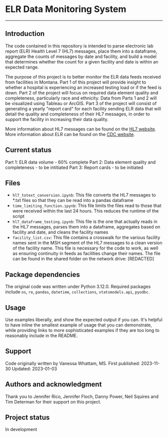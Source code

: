 # ELR Data Monitoring System

***

## Introduction

The code contained in this repository is intended to parse electronic lab report (ELR) Health Level 7 (HL7) messages, place them into a dataframe, aggregate the counts of messages by date and facility, and build a model that determines whether the count for a given facility and date is within an expected range. 

The purpose of this project is to better monitor the ELR data feeds received from facilities in Montana. Part 1 of this project will provide insight to whether a hospital is experiencing an increased testing load or if the feed is down. Part 2 of the project will focus on required data element quality and completeness, particularly race and ethnicity. Data from Parts 1 and 2 will be visualized using Tableau or ArcGIS. Part 3 of the project will consist of generating a yearly "report card" for each facility sending ELR data that will detail the quality and completeness of their HL7 messages, in order to support the facility in increasing their data quality. 

More information about HL7 messages can be found on the [HL7 website](https://www.hl7.org/about/index.cfm?ref=nav). 
More information about ELR can be found on the [CDC website](https://www.cdc.gov/elr/about.html).

## Current status

Part 1: ELR data volume - 60% complete
Part 2: Data element quality and completeness - to be intitiated
Part 3: Report cards - to be initiated 

## Files

- `hl7_totext_conversion.ipynb`: This file converts the HL7 messages to *.txt files so that they can be read into a pandas dataframe 
- `time_limiting_function.ipynb`: This file limits the files read to those that were received within the last 24 hours. This reduces the runtime of the script 
- `hl7_dataframe_testing.ipynb`: This file is the one that actually reads in the HL7 messages, parses them into a dataframe, aggregates based on facility and date, and cleans the facility names
- `facility_list.csv`: This file contains a crosswalk for the various facility names sent in the MSH segment of the HL7 messages to a clean version of the facility name. This file is necessary for the code to work, as well as ensuring continuity in feeds as facilities change their names. The file can be found in the shared folder on the network drive: [REDACTED]

## Package dependencies
The original code was written under Python 3.12.0. Required packages include `os`, `re`, `pandas`, `datetime`, `collections`, `statsmodels.api`, `pyodbc`. 

## Usage
Use examples liberally, and show the expected output if you can. It's helpful to have inline the smallest example of usage that you can demonstrate, while providing links to more sophisticated examples if they are too long to reasonably include in the README.

## Support
Code originally written by Vanessa Whattam, MS.
First published: 2023-11-30
Updated: 2023-01-03

## Authors and acknowledgment
Thank you to Jennifer Rico, Jennifer Floch, Danny Power, Neil Squires and Tim Determan for their support on this project. 

## Project status
In development
